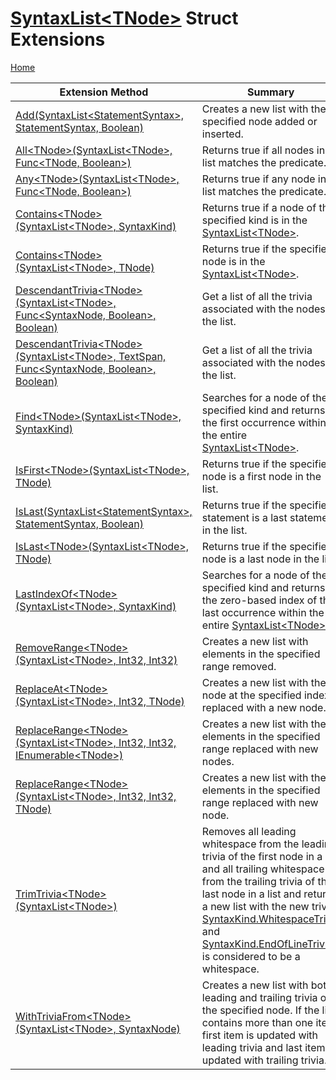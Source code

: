# [SyntaxList\<TNode\>](https://docs.microsoft.com/en-us/dotnet/api/microsoft.codeanalysis.syntaxlist-1) Struct Extensions

[Home](../../../README.md)

| Extension Method | Summary |
| ---------------- | ------- |
| [Add(SyntaxList\<StatementSyntax\>, StatementSyntax, Boolean)](../../../Roslynator/CSharp/SyntaxExtensions/Add/README.md) | Creates a new list with the specified node added or inserted\. |
| [All\<TNode\>(SyntaxList\<TNode\>, Func\<TNode, Boolean\>)](../../../Roslynator/SyntaxExtensions/All/README.md#1644057626) | Returns true if all nodes in a list matches the predicate\. |
| [Any\<TNode\>(SyntaxList\<TNode\>, Func\<TNode, Boolean\>)](../../../Roslynator/SyntaxExtensions/Any/README.md#2324683886) | Returns true if any node in a list matches the predicate\. |
| [Contains\<TNode\>(SyntaxList\<TNode\>, SyntaxKind)](../../../Roslynator/CSharp/SyntaxExtensions/Contains/README.md#4292341455) | Returns true if a node of the specified kind is in the [SyntaxList\<TNode\>](https://docs.microsoft.com/en-us/dotnet/api/microsoft.codeanalysis.syntaxlist-1)\. |
| [Contains\<TNode\>(SyntaxList\<TNode\>, TNode)](../../../Roslynator/SyntaxExtensions/Contains/README.md#2402474003) | Returns true if the specified node is in the [SyntaxList\<TNode\>](https://docs.microsoft.com/en-us/dotnet/api/microsoft.codeanalysis.syntaxlist-1)\. |
| [DescendantTrivia\<TNode\>(SyntaxList\<TNode\>, Func\<SyntaxNode, Boolean\>, Boolean)](../../../Roslynator/SyntaxExtensions/DescendantTrivia/README.md#2025931486) | Get a list of all the trivia associated with the nodes in the list\. |
| [DescendantTrivia\<TNode\>(SyntaxList\<TNode\>, TextSpan, Func\<SyntaxNode, Boolean\>, Boolean)](../../../Roslynator/SyntaxExtensions/DescendantTrivia/README.md#2885561996) | Get a list of all the trivia associated with the nodes in the list\. |
| [Find\<TNode\>(SyntaxList\<TNode\>, SyntaxKind)](../../../Roslynator/CSharp/SyntaxExtensions/Find/README.md#2610293853) | Searches for a node of the specified kind and returns the first occurrence within the entire [SyntaxList\<TNode\>](https://docs.microsoft.com/en-us/dotnet/api/microsoft.codeanalysis.syntaxlist-1)\. |
| [IsFirst\<TNode\>(SyntaxList\<TNode\>, TNode)](../../../Roslynator/SyntaxExtensions/IsFirst/README.md#1691317763) | Returns true if the specified node is a first node in the list\. |
| [IsLast(SyntaxList\<StatementSyntax\>, StatementSyntax, Boolean)](../../../Roslynator/CSharp/SyntaxExtensions/IsLast/README.md) | Returns true if the specified statement is a last statement in the list\. |
| [IsLast\<TNode\>(SyntaxList\<TNode\>, TNode)](../../../Roslynator/SyntaxExtensions/IsLast/README.md#554961423) | Returns true if the specified node is a last node in the list\. |
| [LastIndexOf\<TNode\>(SyntaxList\<TNode\>, SyntaxKind)](../../../Roslynator/CSharp/SyntaxExtensions/LastIndexOf/README.md#2386444843) | Searches for a node of the specified kind and returns the zero\-based index of the last occurrence within the entire [SyntaxList\<TNode\>](https://docs.microsoft.com/en-us/dotnet/api/microsoft.codeanalysis.syntaxlist-1)\. |
| [RemoveRange\<TNode\>(SyntaxList\<TNode\>, Int32, Int32)](../../../Roslynator/CSharp/SyntaxExtensions/RemoveRange/README.md#3807495140) | Creates a new list with elements in the specified range removed\. |
| [ReplaceAt\<TNode\>(SyntaxList\<TNode\>, Int32, TNode)](../../../Roslynator/SyntaxExtensions/ReplaceAt/README.md#2512119344) | Creates a new list with the node at the specified index replaced with a new node\. |
| [ReplaceRange\<TNode\>(SyntaxList\<TNode\>, Int32, Int32, IEnumerable\<TNode\>)](../../../Roslynator/CSharp/SyntaxExtensions/ReplaceRange/README.md#3814604200) | Creates a new list with the elements in the specified range replaced with new nodes\. |
| [ReplaceRange\<TNode\>(SyntaxList\<TNode\>, Int32, Int32, TNode)](../../../Roslynator/CSharp/SyntaxExtensions/ReplaceRange/README.md#3682382942) | Creates a new list with the elements in the specified range replaced with new node\. |
| [TrimTrivia\<TNode\>(SyntaxList\<TNode\>)](../../../Roslynator/CSharp/SyntaxExtensions/TrimTrivia/README.md#92538413) | Removes all leading whitespace from the leading trivia of the first node in a list and all trailing whitespace from the trailing trivia of the last node in a list and returns a new list with the new trivia\. [SyntaxKind.WhitespaceTrivia](https://docs.microsoft.com/en-us/dotnet/api/microsoft.codeanalysis.csharp.syntaxkind.whitespacetrivia) and [SyntaxKind.EndOfLineTrivia](https://docs.microsoft.com/en-us/dotnet/api/microsoft.codeanalysis.csharp.syntaxkind.endoflinetrivia) is considered to be a whitespace\. |
| [WithTriviaFrom\<TNode\>(SyntaxList\<TNode\>, SyntaxNode)](../../../Roslynator/SyntaxExtensions/WithTriviaFrom/README.md#301376900) | Creates a new list with both leading and trailing trivia of the specified node\. If the list contains more than one item, first item is updated with leading trivia and last item is updated with trailing trivia\. |

